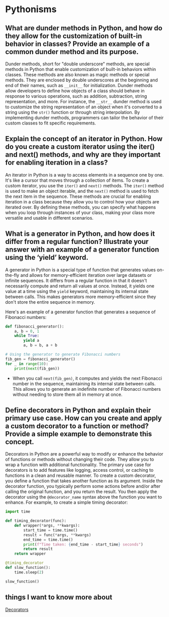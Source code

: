 # Pythonisms

## What are dunder methods in Python, and how do they allow for the customization of built-in behavior in classes? Provide an example of a common dunder method and its purpose.

Dunder methods, short for "double underscore" methods, are special methods in Python that enable customization of built-in behaviors within classes. These methods are also known as magic methods or special methods. They are enclosed by double underscores at the beginning and end of their names, such as `__init__` for initialization. Dunder methods allow developers to define how objects of a class should behave in response to various operations, such as addition, subtraction, string representation, and more. For instance, the `__str__` dunder method is used to customize the string representation of an object when it's converted to a string using the `str()` function or through string interpolation. By implementing dunder methods, programmers can tailor the behavior of their custom classes to fit specific requirements.

## Explain the concept of an iterator in Python. How do you create a custom iterator using the iter() and next() methods, and why are they important for enabling iteration in a class?

An iterator in Python is a way to access elements in a sequence one by one. It's like a cursor that moves through a collection of items. To create a custom iterator, you use the `iter()` and `next()` methods. The `iter()` method is used to make an object iterable, and the `next()` method is used to fetch the next item in the sequence. These methods are crucial for enabling iteration in a class because they allow you to control how your objects are iterated over. By defining these methods, you can specify what happens when you loop through instances of your class, making your class more versatile and usable in different scenarios.

## What is a generator in Python, and how does it differ from a regular function? Illustrate your answer with an example of a generator function using the ‘yield’ keyword.

A generator in Python is a special type of function that generates values on-the-fly and allows for memory-efficient iteration over large datasets or infinite sequences. It differs from a regular function in that it doesn't necessarily compute and return all values at once. Instead, it yields one value at a time using the `yield` keyword, maintaining its internal state between calls. This makes generators more memory-efficient since they don't store the entire sequence in memory.

Here's an example of a generator function that generates a sequence of Fibonacci numbers:

```python
def fibonacci_generator():
    a, b = 0, 1
    while True:
        yield a
        a, b = b, a + b

# Using the generator to generate Fibonacci numbers
fib_gen = fibonacci_generator()
for _ in range(10):
    print(next(fib_gen))
```

- When you call `next(fib_gen)`, it computes and yields the next Fibonacci number in the sequence, maintaining its internal state between calls. This allows you to generate an indefinite number of Fibonacci numbers without needing to store them all in memory at once.

## Define decorators in Python and explain their primary use case. How can you create and apply a custom decorator to a function or method? Provide a simple example to demonstrate this concept.


Decorators in Python are a powerful way to modify or enhance the behavior of functions or methods without changing their code. They allow you to wrap a function with additional functionality. The primary use case for decorators is to add features like logging, access control, or caching to functions in a clean and reusable manner. To create a custom decorator, you define a function that takes another function as its argument. Inside the decorator function, you typically perform some actions before and/or after calling the original function, and you return the result. You then apply the decorator using the `@decorator_name` syntax above the function you want to enhance. For example, to create a simple timing decorator:

```python
import time

def timing_decorator(func):
    def wrapper(*args, **kwargs):
        start_time = time.time()
        result = func(*args, **kwargs)
        end_time = time.time()
        print(f"Time taken: {end_time - start_time} seconds")
        return result
    return wrapper

@timing_decorator
def slow_function():
    time.sleep(2)

slow_function()
```

## things I want to know more about
[Decorators](https://realpython.com/primer-on-python-decorators/)